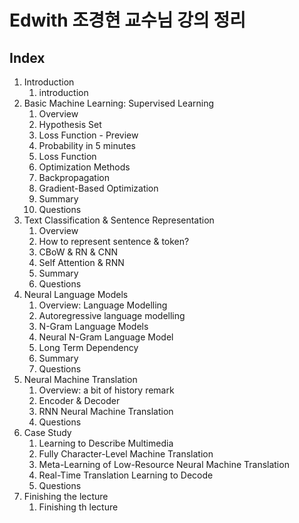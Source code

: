 # Edwith 조경현 교수님 강의 정리

## Index

1. Introduction
   1. introduction
2. Basic Machine Learning: Supervised Learning
   1. Overview
   2. Hypothesis Set
   3. Loss Function - Preview
   4. Probability in 5 minutes
   5. Loss Function
   6. Optimization Methods
   7. Backpropagation
   8. Gradient-Based Optimization
   9. Summary
   10. Questions
3. Text Classification & Sentence Representation
   1. Overview
   2. How to represent sentence & token?
   3. CBoW & RN & CNN
   4. Self Attention & RNN
   5. Summary
   6. Questions
4. Neural Language Models
   1. Overview: Language Modelling
   2. Autoregressive language modelling
   3. N-Gram Language Models
   4. Neural N-Gram Language Model
   5. Long Term Dependency
   6. Summary
   7. Questions
5. Neural Machine Translation
   1. Overview: a bit of history remark
   2. Encoder & Decoder
   3. RNN Neural Machine Translation
   4. Questions
6. Case Study
   1. Learning to Describe Multimedia
   2. Fully Character-Level Machine Translation
   3. Meta-Learning of Low-Resource Neural Machine Translation
   4. Real-Time Translation Learning to Decode
   5. Questions
7. Finishing the lecture
   1. Finishing th lecture

